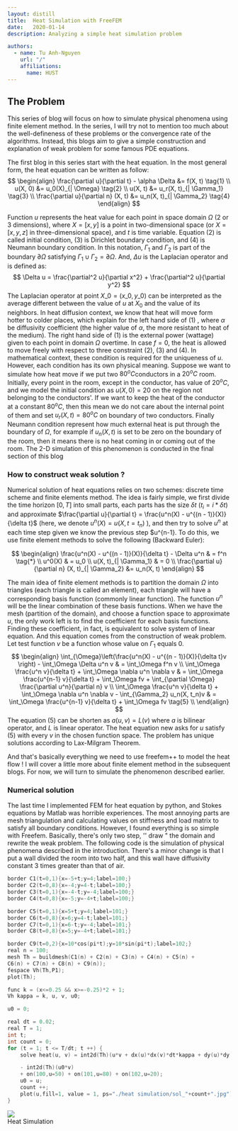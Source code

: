 ```yaml
---
layout: distill
title:  Heat Simulation with FreeFEM
date:   2020-01-14
description: Analyzing a simple heat simulation problem

authors:
  - name: Tu Anh-Nguyen
    url: "/"
    affiliations:
      name: HUST
---
```


## The Problem
This series of blog will focus on how to simulate physical phenomena using finite element method. In the series, I will try not to mention too much about the well-defineness of these problems or the convergence rate of the algorithms. Instead, this blogs aim to give a simple construction and explanation of weak problem for some famous PDE equations.

The first blog in this series start with the heat equation. In the most general form, the heat equation can be written as follow:
$$
\begin{align}
\frac{\partial u}{\partial t} - \alpha \Delta &= f(X, t) \tag{1} \\
u(X, 0) &= u_0(X)_{| \Omega} \tag{2} \\
u(X, t) &= u_r(X, t)_{| \Gamma_1} \tag{3} \\
\frac{\partial u}{\partial n} (X, t) &= u_n(X, t)_{| \Gamma_2} \tag{4}
\end{align}
$$

Function $u$ represents the heat value for each point in space domain $\Omega$ (2 or 3 dimensions), where $X = [x, y]$ is a point in two-dimensional space (or $X = [x, y, z]$ in three-dimensional space), and $t$ is time variable. Equation (2) is called initial condition, (3) is Dirichlet boundary condition, and (4) is Neumann boundary condition. In this notation, $\Gamma_1$ and $\Gamma_2$ is part of the boundary $\partial \Omega$ satisfying $\Gamma_1 \cup \Gamma_2 = \partial \Omega$. And, $\Delta u$ is the Laplacian operator and is defined as:
$$
\Delta u = \frac{\partial^2 u}{\partial x^2} + \frac{\partial^2 u}{\partial y^2}
$$
The Laplacian operator at point $X\_0 = (x\_0, y\_0)$ can be interpreted as the average different between the value of $u$ at $X_0$ and the value of its neighbors. In heat diffusion context, we know that heat will move form hotter to colder places, which explain for the left hand side of (1) , where $\alpha$ be diffusivity coefficient (the higher value of $\alpha$, the more resistant to heat of the medium). The right hand side of (1) is the external power (wattage) given to each point in domain $\Omega$ overtime. In case $f = 0$, the heat is allowed to move freely with respect to three constraint (2), (3) and (4). In mathematical context, these condition is required for the uniqueness of $u$. However, each condition has its own physical meaning. Suppose we want to simulate how heat move if we put two $80^o C$conductors in a $20^o C$ room. Initially, every point in the room, except in the conductor, has value of $20^o C$, and we model the initial condition as $u(X, 0) = 20$ on the region not belonging to the conductors'. If we want to keep the heat of the conductor at a constant $80^o C$, then this mean we do not care about the internal point of them and set $u_r(X, t) =  80^o C$ on boundary of two conductors. Finally Neumann condition represent how much external heat is put through the boundary of $\Omega$,  for example if $u_n(X, t)$ is set to be zero on the boundary of the room, then it means there is no heat coming in or coming out of the room. The 2-D simulation of this phenomenon is conducted in the final section of this blog

### How to construct weak solution ?

Numerical solution of heat equations relies on two schemes: discrete time scheme and finite elements method.  The idea is fairly simple, we first divide the time horizon $[0, T]$ into small parts, each parts has the size $\delta t$ ($t_i = i * \delta t$) and approximate $\frac{\partial u}{\partial t} = \frac{u^n(X) - u^{(n - 1)}(X)}{\delta t}$ (here, we denote $u^n(X) =  u(X, t = t_n)$ ), and then try to solve $u^n$ at each time step given we know the previous step $u^{n-1}. To do this, we use finite element methods to solve the following (Backward Euler):


$$
\begin{align}
 \frac{u^n(X) - u^{(n - 1)}(X)}{\delta t} - \Delta u^n & = f^n \tag{*} \\
 u^0(X) & = u_0 \\
 u(X, t)_{| \Gamma_1} & = 0 \\
\frac{\partial u}{\partial n} (X, t)_{| \Gamma_2} &= u_n(X, t)
\end{align}
$$


The main idea of finite element methods is to partition the domain $\Omega$ into triangles (each triangle is called an element),  each triangle will have a corresponding basis function (commonly linear function). The function $u^n$ will be the linear combination of these basis functions.  When we have the mesh (partition of the domain), and choose a function space to approximate $u$, the only work left is to find the coefficient for each basis functions. Finding these coefficient, in fact, is equivalent to solve system of linear equation. And this equation comes from the construction of weak problem. Let test function $v$ be a function whose value on $\Gamma_1$ equals 0.
$$
\begin{align}
\int_{\Omega}\left(\frac{u^n(X) - u^{(n - 1)}(X)}{\delta t}v \right) - \int_\Omega \Delta u^n v & = \int_\Omega f^n v \\
\int_\Omega \frac{u^n v}{\delta t} + \int_\Omega \nabla u^n \nabla v & = \int_\Omega \frac{u^{n-1} v}{\delta t} + \int_\Omega fv + \int_{\partial \Omega} \frac{\partial u^n}{\partial n} v \\
\int_\Omega \frac{u^n v}{\delta t} + \int_\Omega \nabla u^n \nabla v - \int_{\Gamma_2} u_n(X, t_n)v & = \int_\Omega \frac{u^{n-1} v}{\delta t} + \int_\Omega fv \tag{5} \\
\end{align}
$$
The equation (5) can be shorten as $a(u, v) = L(v)$ where $a$ is bilinear operator, and $L$ is linear operator. The heat equation new asks for $u$ satisfy (5) with every $v$ in the chosen function space. The problem has unique solutions according to Lax-Milgram Theorem.

And that's basically everything we need to use freefem++ to model the heat flow ! I will cover a little more about finite element method in the subsequent blogs. For now, we will turn to simulate the phenomenon described earlier.

### Numerical solution 

The last time I implemented FEM for heat equation by python, and Stokes equations by Matlab was horrible experiences.  The most annoying parts are mesh triangulation and calculating values on stiffness and load matrix to satisfy all boundary conditions. However, I found everything is so simple with Freefem. Basically, there's only two step, '' draw " the domain and rewrite the weak problem. The following code is the simulation of physical phenomena described in the introduction. There's a minor change is that I put a wall divided the room into two half, and this wall have diffusivity constant 3 times greater than that of air.

```c++
border C1(t=0,1){x=-5+t;y=4;label=100;}
border C2(t=0,8){x=-4;y=4-t;label=100;}
border C3(t=0,1){x=-4-t;y=-4;label=100;}
border C4(t=0,8){x=-5;y=-4+t;label=100;}

border C5(t=0,1){x=5+t;y=4;label=101;}
border C6(t=0,8){x=6;y=4-t;label=101;}
border C7(t=0,1){x=6-t;y=-4;label=101;}
border C8(t=0,8){x=5;y=-4+t;label=101;}

border C9(t=0,2){x=10*cos(pi*t);y=10*sin(pi*t);label=102;}
real n = 100;
mesh Th = buildmesh(C1(n) + C2(n) + C3(n) + C4(n) + C5(n) + 
C6(n) + C7(n) + C8(n) + C9(n));
fespace Vh(Th,P1);
plot(Th);

func k = (x<=0.25 && x>=-0.25)*2 + 1;
Vh kappa = k, u, v, u0;

u0 = 0;

real dt = 0.02;
real T = 1;
int t;
int count = 0;
for (t = 1; t <= T/dt; t ++) {
	solve heat(u, v) = int2d(Th)(u*v + dx(u)*dx(v)*dt*kappa + dy(u)*dy(v)*dt*kappa)

	- int2d(Th)(u0*v)
	+ on(100,u=50) + on(101,u=80) + on(102,u=20);
	u0 = u;
	count ++;
	plot(u,fill=1, value = 1, ps="./heat simulation/sol_"+count+".jpg");
}
```

<div class="row mt-3">                                                           
    <div class="col-sm mt-3 mt-md-0">                                            
        <img class="img-fluid rounded z-depth-0" src="{{ site.baseurl }}/assets/img/heat-simulation.gif">
    </div>                                                                       
</div>                                                                           
<div class="caption">                                                            
    Heat Simulation
</div>    






